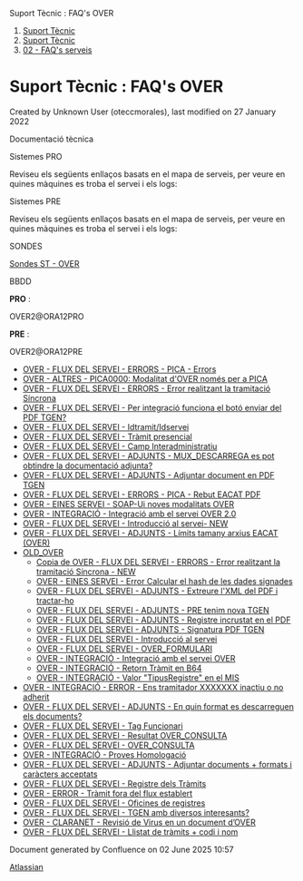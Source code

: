 Suport Tècnic : FAQ's OVER  

1.  [Suport Tècnic](index.html)
2.  [Suport Tècnic](13893782.html)
3.  [02 - FAQ's serveis](26313393.html)

Suport Tècnic : FAQ's OVER
==========================

Created by Unknown User (oteccmorales), last modified on 27 January 2022

  

Documentació tècnica

Sistemes PRO

Reviseu els següents enllaços basats en el mapa de serveis, per veure en quines màquines es troba el servei i els logs:

  

     

Sistemes PRE

Reviseu els següents enllaços basats en el mapa de serveis, per veure en quines màquines es troba el servei i els logs:

  

     

  

  

SONDES

[Sondes ST - OVER](Sondes-ST---OVER_28705264.html)

BBDD

**PRO** :

OVER2@ORA12PRO

**PRE** :

OVER2@ORA12PRE

*   [OVER - FLUX DEL SERVEI - ERRORS - PICA - Errors](OVER---FLUX-DEL-SERVEI---ERRORS---PICA---Errors_26313289.html)
*   [OVER - ALTRES - PICA0000: Modalitat d'OVER només per a PICA](26313516.html)
*   [OVER - FLUX DEL SERVEI - ERRORS - Error realitzant la tramitació Síncrona](26318839.html)
*   [OVER - FLUX DEL SERVEI - Per integració funciona el botó enviar del PDF TGEN?](26313378.html)
*   [OVER - FLUX DEL SERVEI - Idtramit/Idservei](28706351.html)
*   [OVER - FLUX DEL SERVEI - Tràmit presencial](36339968.html)
*   [OVER - FLUX DEL SERVEI - Camp Interadministratiu](OVER----FLUX-DEL-SERVEI---Camp-Interadministratiu_41517693.html)
*   [OVER - FLUX DEL SERVEI - ADJUNTS - MUX\_DESCARREGA es pot obtindre la documentació adjunta?](41518320.html)
*   [OVER - FLUX DEL SERVEI - ADJUNTS - Adjuntar document en PDF TGEN](OVER---FLUX-DEL-SERVEI---ADJUNTS---Adjuntar-document-en-PDF-TGEN_41521257.html)
*   [OVER - FLUX DEL SERVEI - ERRORS - PICA - Rebut EACAT PDF](OVER---FLUX-DEL-SERVEI---ERRORS---PICA---Rebut-EACAT-PDF_41521382.html)
*   [OVER - EINES SERVEI - SOAP-Ui noves modalitats OVER](OVER---EINES-SERVEI---SOAP-Ui-noves-modalitats-OVER_41521602.html)
*   [OVER - INTEGRACIÓ - Integració amb el servei OVER 2.0](41522646.html)
*   [OVER - FLUX DEL SERVEI - Introducció al servei- NEW](41522667.html)
*   [OVER - FLUX DEL SERVEI - ADJUNTS - Límits tamany arxius EACAT (OVER)](26313298.html)
*   [OLD\_OVER](OLD_OVER_41522665.html)
    *   [Copia de OVER - FLUX DEL SERVEI - ERRORS - Error realitzant la tramitació Síncrona - NEW](41522673.html)
    *   [OVER - EINES SERVEI - Error Calcular el hash de les dades signades](OVER---EINES-SERVEI---Error-Calcular-el-hash-de-les-dades-signades_26313599.html)
    *   [OVER - FLUX DEL SERVEI - ADJUNTS - Extreure l'XML del PDF i tractar-ho](26313588.html)
    *   [OVER - FLUX DEL SERVEI - ADJUNTS - PRE tenim nova TGEN](OVER---FLUX-DEL-SERVEI---ADJUNTS----PRE-tenim-nova-TGEN_41521752.html)
    *   [OVER - FLUX DEL SERVEI - ADJUNTS - Registre incrustat en el PDF](OVER---FLUX-DEL-SERVEI---ADJUNTS---Registre-incrustat-en-el-PDF_26313242.html)
    *   [OVER - FLUX DEL SERVEI - ADJUNTS - Signatura PDF TGEN](OVER---FLUX-DEL-SERVEI---ADJUNTS----Signatura-PDF-TGEN_41520002.html)
    *   [OVER - FLUX DEL SERVEI - Introducció al servei](26313387.html)
    *   [OVER - FLUX DEL SERVEI - OVER\_FORMULARI](OVER---FLUX-DEL-SERVEI---OVER_FORMULARI_26313623.html)
    *   [OVER - INTEGRACIÓ - Integració amb el servei OVER](26313543.html)
    *   [OVER - INTEGRACIÓ - Retorn Tràmit en B64](41517781.html)
    *   [OVER - INTEGRACIÓ - Valor "TipusRegistre" en el MIS](41519895.html)
*   [OVER - INTEGRACIÓ - ERROR - Ens tramitador XXXXXXX inactiu o no adherit](41522774.html)
*   [OVER - FLUX DEL SERVEI - ADJUNTS - En quin format es descarreguen els documents?](41522863.html)
*   [OVER - FLUX DEL SERVEI - Tag Funcionari](OVER----FLUX-DEL-SERVEI---Tag-Funcionari_41523873.html)
*   [OVER - FLUX DEL SERVEI - Resultat OVER\_CONSULTA](OVER---FLUX-DEL-SERVEI---Resultat-OVER_CONSULTA_64979332.html)
*   [OVER - FLUX DEL SERVEI - OVER\_CONSULTA](OVER----FLUX-DEL-SERVEI---OVER_CONSULTA_64979551.html)
*   [OVER - INTEGRACIÓ - Proves Homologació](64979843.html)
*   [OVER - FLUX DEL SERVEI - ADJUNTS - Adjuntar documents + formats i caràcters acceptats](64980877.html)
*   [OVER - FLUX DEL SERVEI - Registre dels Tràmits](64980882.html)
*   [OVER - ERROR - Tràmit fora del flux establert](64981123.html)
*   [OVER - FLUX DEL SERVEI - Oficines de registres](OVER----FLUX-DEL-SERVEI---Oficines-de-registres_81854583.html)
*   [OVER - FLUX DEL SERVEI - TGEN amb diversos interesants?](81855461.html)
*   [OVER - CLARANET - Revisió de Virus en un document d’OVER](93356831.html)
*   [OVER - FLUX DEL SERVEI - Llistat de tràmits + codi i nom](93357126.html)

Document generated by Confluence on 02 June 2025 10:57

[Atlassian](http://www.atlassian.com/)